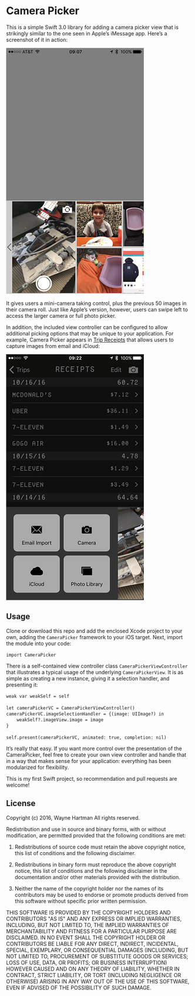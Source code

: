 # Camera Picker

This is a simple Swift 3.0 library for adding a camera picker view that is strikingly similar to the one seen in Apple’s iMessage app.  Here’s a screenshot of it in action:

![Demo image](demo.png)

It gives users a mini-camera taking control, plus the previous 50 images in their camera roll.  Just like Apple’s version, however, users can swipe left to access the larger camera or full photo picker.

In addition, the included view controller can be configured to allow additional picking options that may be unique to your application.  For example, Camera Picker appears in [Trip Receipts](https://itunes.apple.com/us/app/trip-receipts-simple-expense/id703187946?ls=1&mt=8) that allows users to capture images from email and iCloud:

![Custom picker items](picker_item_example.png)

## Usage 

Clone or download this repo and add the enclosed Xcode project to your own, adding the `CameraPicker` framework to your iOS target.  Next, import the module into your code:

    import CameraPicker

There is a self-contained view controller class `CameraPickerViewController` that illustrates a typical usage of the underlying `CameraPickerView`.  It is as simple as creating a new instance, giving it a selection handler, and presenting it:

    weak var weakSelf = self
        
    let cameraPickerVC = CameraPickerViewController()
    cameraPickerVC.imageSelectionHandler = {(image: UIImage?) in
        weakSelf?.imageView.image = image
    }

    self.present(cameraPickerVC, animated: true, completion: nil) 

It’s really that easy.  If you want more control over the presentation of the CameraPicker, feel free to create your own view controller and handle that in a way that makes sense for your application: everything has been modularized for flexibility.

This is my first Swift project, so recommendation and pull requests are welcome!

## License

Copyright (c) 2016, Wayne Hartman
All rights reserved.

Redistribution and use in source and binary forms, with or without modification, are permitted provided that the following conditions are met:

1. Redistributions of source code must retain the above copyright notice, this list of conditions and the following disclaimer.

2. Redistributions in binary form must reproduce the above copyright notice, this list of conditions and the following disclaimer in the documentation and/or other materials provided with the distribution.

3. Neither the name of the copyright holder nor the names of its contributors may be used to endorse or promote products derived from this software without specific prior written permission.

THIS SOFTWARE IS PROVIDED BY THE COPYRIGHT HOLDERS AND CONTRIBUTORS "AS IS" AND ANY EXPRESS OR IMPLIED WARRANTIES, INCLUDING, BUT NOT LIMITED TO, THE IMPLIED WARRANTIES OF MERCHANTABILITY AND FITNESS FOR A PARTICULAR PURPOSE ARE DISCLAIMED. IN NO EVENT SHALL THE COPYRIGHT HOLDER OR CONTRIBUTORS BE LIABLE FOR ANY DIRECT, INDIRECT, INCIDENTAL, SPECIAL, EXEMPLARY, OR CONSEQUENTIAL DAMAGES (INCLUDING, BUT NOT LIMITED TO, PROCUREMENT OF SUBSTITUTE GOODS OR SERVICES; LOSS OF USE, DATA, OR PROFITS; OR BUSINESS INTERRUPTION) HOWEVER CAUSED AND ON ANY THEORY OF LIABILITY, WHETHER IN CONTRACT, STRICT LIABILITY, OR TORT (INCLUDING NEGLIGENCE OR OTHERWISE) ARISING IN ANY WAY OUT OF THE USE OF THIS SOFTWARE, EVEN IF ADVISED OF THE POSSIBILITY OF SUCH DAMAGE.
